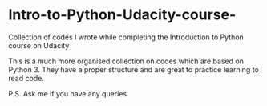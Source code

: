 # Intro-to-Python-Udacity-course-
Collection of codes I wrote while completing the Introduction to Python course on Udacity

This is a much more organised collection on codes which are based on Python 3.
They have a proper structure and are great to practice learning to read code.

P.S. Ask me if you have any queries
